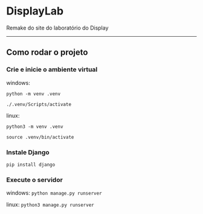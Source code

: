 # DisplayLab
Remake do site do laboratório do Display

---

## Como rodar o projeto
### Crie e inicie o ambiente virtual
windows:

  `python -m venv .venv`

  `./.venv/Scripts/activate`

linux: 

  `python3 -m venv .venv`

  `source .venv/bin/activate`

### Instale Django
`pip install django`

### Execute o servidor
windows: `python manage.py runserver`

linux: `python3 manage.py runserver`


